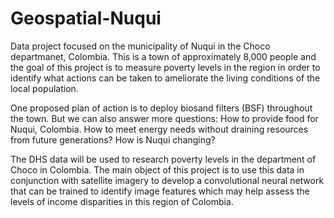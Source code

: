 # Geospatial-Nuqui
Data project focused on the municipality of Nuqui in the Choco departmanet, Colombia. This is a town of approximately 8,000 people and the goal of this project is to measure poverty levels in the region in order to identify what actions can be taken to ameliorate the living conditions of the local population.

One proposed plan of action is to deploy biosand filters (BSF) throughout the town. But we can also answer more questions: How to provide food for Nuqui, Colombia. How to meet energy needs without draining resources from future generations? How is Nuqui changing?

The DHS data will be used to research poverty levels in the department of Choco in Colombia. The main object of this project is to use this data in conjunction with satellite imagery to develop a convolutional neural network that can be trained to identify image features which may help assess the levels of income disparities in this region of Colombia.
